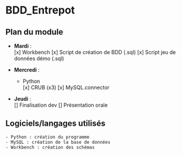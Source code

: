 # BDD_Entrepot

## Plan du module
- **Mardi** :  
    [x] Workbench
    [x] Script de création de BDD (.sql)
    [x] Script jeu de données démo (.sql)

- **Mercredi** :  
    - Python  
    [x] CRUB (x3)
    [x] MySQL.connector

- **Jeudi** :  
[] Finalisation dev
[] Présentation orale


## Logiciels/langages utilisés
    - Python : création du programme
    - MySQL : création de la base de données
    - Workbench : création des schémas
